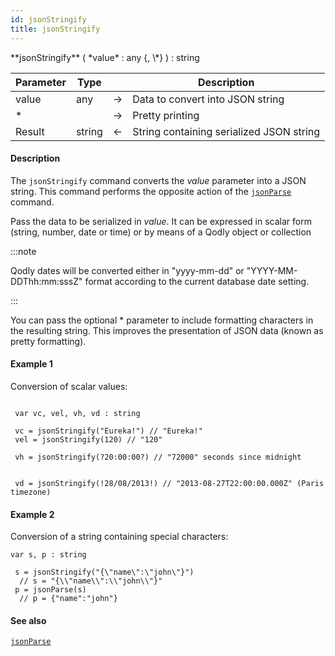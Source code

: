 ```yaml
---
id: jsonStringify
title: jsonStringify
---
```



<!-- REF #_command_.jsonStringify.Syntax -->**jsonStringify** ( *value* : any {, \*} ) : string<!-- END REF -->


<!-- REF #_command_.jsonStringify.Params -->
|Parameter|Type||Description|
|---------|--- |:---:|------|
|value|any|&#8594;|Data to convert into JSON string|
|*||&#8594;|Pretty printing|
|Result|string|&#8592;|String containing serialized JSON string|
<!-- END REF -->

#### Description

The `jsonStringify` command <!-- REF #_command_.jsonStringify.Summary -->converts the *value* parameter into a JSON string<!-- END REF -->. This command performs the opposite action of the [`jsonParse`](jsonParse.md) command.

Pass the data to be serialized in *value*. It can be expressed in scalar form (string, number, date or time) or by means of a Qodly object or collection

:::note

Qodly dates will be converted either in "yyyy-mm-dd" or "YYYY-MM-DDThh:mm:sssZ" format according to the current database date setting.

:::

You can pass the optional * parameter to include formatting characters in the resulting string. This improves the presentation of JSON data (known as pretty formatting).

#### Example 1

Conversion of scalar values:

```qs

 var vc, vel, vh, vd : string

 vc = jsonStringify("Eureka!") // "Eureka!"
 vel = jsonStringify(120) // "120"

 vh = jsonStringify(?20:00:00?) // "72000" seconds since midnight


 vd = jsonStringify(!28/08/2013!) // "2013-08-27T22:00:00.000Z" (Paris timezone)

```

#### Example 2

Conversion of a string containing special characters:

```qs
var s, p : string

 s = jsonStringify("{\"name\":\"john\"}")
  // s = "{\\"name\\":\\"john\\"}"
 p = jsonParse(s)
  // p = {"name":"john"}

```

#### See also

[`jsonParse`](jsonParse.md)
